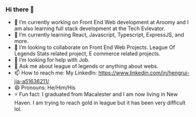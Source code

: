 ### Hi there 👋


- 🔭 I’m currently working on Front End Web development at Aroomy and I am also learning full stack development at the Tech Evlevator.
- 🌱 I’m currently learning React, Javascript, Typescript, ExpressJS, and more.
- 👯 I’m looking to collaborate on Front End Web Projects. League Of Legends Stats related project, E commerce related projects.
- 🤔 I’m looking for help with Job.
- 💬 Ask me about league of legends or anything about webs.
- 📫 How to reach me: My LinkedIn: https://www.linkedin.com/in/hengrui-jia-a51636211/
- 😄 Pronouns: He/Him/His
- ⚡ Fun fact: I graduated from Macalester and I am now living in New Haven. I am trying to reach gold in league but it has been very difficult lol.

